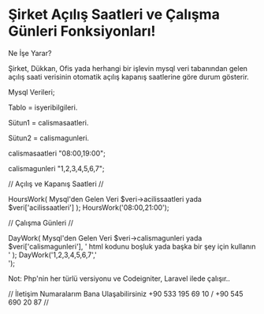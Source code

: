 # Şirket Açılış Saatleri ve Çalışma Günleri Fonksiyonları!

Ne İşe Yarar?

Şirket, Dükkan, Ofis yada herhangi bir işlevin mysql veri tabanından gelen açılış saati verisinin otomatik açılış kapanış saatlerine göre durum gösterir.

Mysql Verileri;

Tablo = isyeribilgileri.

Sütun1 = calismasaatleri.

Sütun2 = calismagunleri.

calismasaatleri "08:00,19:00";

calismagunleri "1,2,3,4,5,6,7";


// Açılış ve Kapanış Saatleri // 

HoursWork( Mysql'den Gelen Veri $veri->acilissaatleri yada $veri['acilissaatleri'] );
HoursWork('08:00,21:00');


// Çalışma Günleri //

DayWork( Mysql'den Gelen Veri $veri->calismagunleri yada $veri['calismagunleri'], ' html kodunu boşluk yada başka bir şey için kullanın ' );
DayWork('1,2,3,4,5,6,7','<br>');


Not: Php'nin her türlü versiyonu ve Codeigniter, Laravel ilede çalışır..

// İletişim Numaralarım Bana Ulaşabilirsiniz +90 533 195 69 10 / +90 545 690 20 87 //
